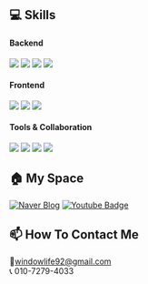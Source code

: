 ## :computer: Skills
#### Backend
<div>
	<img src="https://img.shields.io/badge/Java-007396?style=flat&logo=Java&logoColor=white" />
	<img src="https://img.shields.io/badge/Spring%20Boot-6DB33F?style=flat&logo=SpringBoot&logoColor=white" />
	<img src="https://img.shields.io/badge/MySQL-4479A1?style=flat&logo=MySQL&logoColor=white" />
	<img src="https://img.shields.io/badge/Oracle-F80000?style=flat&logo=Oracle&logoColor=white" />
</div>

#### Frontend
<div>
	<img src="https://img.shields.io/badge/JavaScript-F7DF1E?style=flat&logo=JavaScript&logoColor=white" />
	<img src="https://img.shields.io/badge/HTML5-E34F26?style=flat&logo=HTML5&logoColor=white" />
	<img src="https://img.shields.io/badge/CSS3-1572B6?style=flat&logo=CSS3&logoColor=white" />
</div>

#### Tools & Collaboration
<div>
	<img src="https://img.shields.io/badge/EclipseIDE-2C2255?style=flat&logo=EclipseIDE&logoColor=white" />
	<img src="https://img.shields.io/badge/Visual%20Studio%20Code-007ACC?style=flat&logo=VisualStudioCode&logoColor=white" />
	<img src="https://img.shields.io/badge/AndroidStudio-3DDC84?style=flat&logo=AndroidStudio&logoColor=white" />
	<img src="https://img.shields.io/badge/Arduino-00979D?style=flat&logo=Arduino&logoColor=white" />
</div>

## :house: My Space
  [![Naver Blog](https://img.shields.io/badge/Blog-03C75A?style=flat-square&logo=Naver&logoColor=white&link=https://blog.naver.com/windowlife)](https://blog.naver.com/windowlife)
  [![Youtube Badge](https://img.shields.io/badge/Youtube-ff0000?style=flat-square&logo=youtube&link=https://www.youtube.com/@koreaman4465)](https://www.youtube.com/@koreaman4465)
  
## :mailbox: How To Contact Me
  :email:windowlife92@gmail.com<br>
  :telephone_receiver: 010-7279-4033
